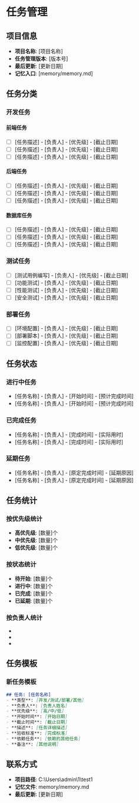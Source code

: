 # 任务管理

## 项目信息
- **项目名称**: [项目名称]
- **任务管理版本**: [版本号]
- **最后更新**: [更新日期]
- **记忆入口**: [memory/memory.md]

## 任务分类

### 开发任务
#### 前端任务
- [ ] [任务描述] - [负责人] - [优先级] - [截止日期]
- [ ] [任务描述] - [负责人] - [优先级] - [截止日期]
- [ ] [任务描述] - [负责人] - [优先级] - [截止日期]

#### 后端任务
- [ ] [任务描述] - [负责人] - [优先级] - [截止日期]
- [ ] [任务描述] - [负责人] - [优先级] - [截止日期]
- [ ] [任务描述] - [负责人] - [优先级] - [截止日期]

#### 数据库任务
- [ ] [任务描述] - [负责人] - [优先级] - [截止日期]
- [ ] [任务描述] - [负责人] - [优先级] - [截止日期]
- [ ] [任务描述] - [负责人] - [优先级] - [截止日期]

### 测试任务
- [ ] [测试用例编写] - [负责人] - [优先级] - [截止日期]
- [ ] [功能测试] - [负责人] - [优先级] - [截止日期]
- [ ] [性能测试] - [负责人] - [优先级] - [截止日期]
- [ ] [安全测试] - [负责人] - [优先级] - [截止日期]

### 部署任务
- [ ] [环境配置] - [负责人] - [优先级] - [截止日期]
- [ ] [部署脚本] - [负责人] - [优先级] - [截止日期]
- [ ] [监控配置] - [负责人] - [优先级] - [截止日期]

## 任务状态

### 进行中任务
- [任务名称] - [负责人] - [开始时间] - [预计完成时间]
- [任务名称] - [负责人] - [开始时间] - [预计完成时间]

### 已完成任务
- [任务名称] - [负责人] - [完成时间] - [实际用时]
- [任务名称] - [负责人] - [完成时间] - [实际用时]

### 延期任务
- [任务名称] - [负责人] - [原定完成时间] - [延期原因]
- [任务名称] - [负责人] - [原定完成时间] - [延期原因]

## 任务统计

### 按优先级统计
- **高优先级**: [数量]个
- **中优先级**: [数量]个
- **低优先级**: [数量]个

### 按状态统计
- **待开始**: [数量]个
- **进行中**: [数量]个
- **已完成**: [数量]个
- **已延期**: [数量]个

### 按负责人统计
- [负责人1]: [数量]个任务
- [负责人2]: [数量]个任务
- [负责人3]: [数量]个任务

## 任务模板

### 新任务模板
```markdown
## 任务: [任务名称]
- **类型**: [开发/测试/部署/其他]
- **负责人**: [负责人姓名]
- **优先级**: [高/中/低]
- **开始时间**: [开始日期]
- **截止时间**: [截止日期]
- **描述**: [任务详细描述]
- **验收标准**: [完成标准]
- **依赖任务**: [依赖的其他任务]
- **备注**: [其他说明]
```

## 联系方式
- **项目路径**: C:\Users\admin\1\test1
- **记忆文件**: memory/memory.md
- **最后更新**: [更新日期]
